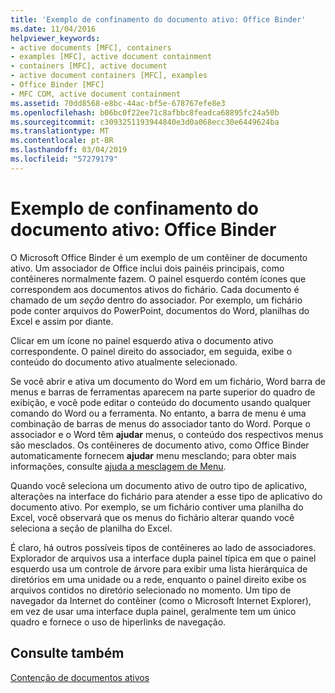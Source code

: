 ```yaml
---
title: 'Exemplo de confinamento do documento ativo: Office Binder'
ms.date: 11/04/2016
helpviewer_keywords:
- active documents [MFC], containers
- examples [MFC], active document containment
- containers [MFC], active document
- active document containers [MFC], examples
- Office Binder [MFC]
- MFC COM, active document containment
ms.assetid: 70dd8568-e8bc-44ac-bf5e-678767efe8e3
ms.openlocfilehash: b06bc0f22ee71c8afbbc8feadca68895fc24a50b
ms.sourcegitcommit: c3093251193944840e3d0a068ecc30e6449624ba
ms.translationtype: MT
ms.contentlocale: pt-BR
ms.lasthandoff: 03/04/2019
ms.locfileid: "57279179"
---
```

# <a name="example-of-active-document-containment-office-binder"></a>Exemplo de confinamento do documento ativo: Office Binder

O Microsoft Office Binder é um exemplo de um contêiner de documento ativo. Um associador de Office inclui dois painéis principais, como contêineres normalmente fazem. O painel esquerdo contém ícones que correspondem aos documentos ativos do fichário. Cada documento é chamado de um *seção* dentro do associador. Por exemplo, um fichário pode conter arquivos do PowerPoint, documentos do Word, planilhas do Excel e assim por diante.

Clicar em um ícone no painel esquerdo ativa o documento ativo correspondente. O painel direito do associador, em seguida, exibe o conteúdo do documento ativo atualmente selecionado.

Se você abrir e ativa um documento do Word em um fichário, Word barra de menus e barras de ferramentas aparecem na parte superior do quadro de exibição, e você pode editar o conteúdo do documento usando qualquer comando do Word ou a ferramenta. No entanto, a barra de menu é uma combinação de barras de menus do associador tanto do Word. Porque o associador e o Word têm **ajudar** menus, o conteúdo dos respectivos menus são mesclados. Os contêineres de documento ativo, como Office Binder automaticamente fornecem **ajudar** menu mesclando; para obter mais informações, consulte [ajuda a mesclagem de Menu](../mfc/help-menu-merging.md).

Quando você seleciona um documento ativo de outro tipo de aplicativo, alterações na interface do fichário para atender a esse tipo de aplicativo do documento ativo. Por exemplo, se um fichário contiver uma planilha do Excel, você observará que os menus do fichário alterar quando você seleciona a seção de planilha do Excel.

É claro, há outros possíveis tipos de contêineres ao lado de associadores. Explorador de arquivos usa a interface dupla painel típica em que o painel esquerdo usa um controle de árvore para exibir uma lista hierárquica de diretórios em uma unidade ou a rede, enquanto o painel direito exibe os arquivos contidos no diretório selecionado no momento. Um tipo de navegador da Internet do contêiner (como o Microsoft Internet Explorer), em vez de usar uma interface dupla painel, geralmente tem um único quadro e fornece o uso de hiperlinks de navegação.

## <a name="see-also"></a>Consulte também

[Contenção de documentos ativos](../mfc/active-document-containment.md)
